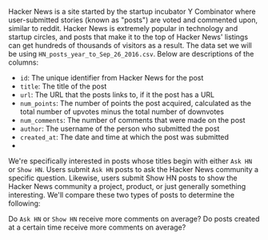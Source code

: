 Hacker News is a site started by the startup incubator Y Combinator where user-submitted stories (known as "posts") are voted and commented upon, similar to reddit. Hacker News is extremely popular in technology and startup circles, and posts that make it to the top of Hacker News' listings can get hundreds of thousands of visitors as a result. The data set we will be using `HN_posts_year_to_Sep_26_2016.csv`. Below are descriptions of the columns:

- `id`: The unique identifier from Hacker News for the post
- `title`: The title of the post
- `url`: The URL that the posts links to, if it the post has a URL
- `num_points`: The number of points the post acquired, calculated as the total number of upvotes minus the total number of downvotes
- `num_comments`: The number of comments that were made on the post
- `author`: The username of the person who submitted the post
- `created_at`: The date and time at which the post was submitted
- 
We're specifically interested in posts whose titles begin with either `Ask HN` or `Show HN`. Users submit `Ask HN` posts to ask the Hacker News community a specific question. Likewise, users submit Show HN posts to show the Hacker News community a project, product, or just generally something interesting. We'll compare these two types of posts to determine the following:

Do `Ask HN` or `Show HN` receive more comments on average?
Do posts created at a certain time receive more comments on average?
